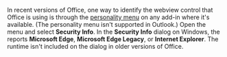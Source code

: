 In recent versions of Office, one way to identify the webview control that Office is using is through the [personality menu](../design/task-pane-add-ins.md#personality-menu) on any add-in where it's available. (The personality menu isn't supported in Outlook.) Open the menu and select **Security Info**. In the **Security Info** dialog on Windows, the **<Runtime>** reports **Microsoft Edge**, **Microsoft Edge Legacy**, or **Internet Explorer**. The runtime isn't included on the dialog in older versions of Office. 
